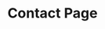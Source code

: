 ---
title: Contact Page
description: this is the contact page
layout: contact

bannerh1: Contact Information
---